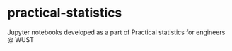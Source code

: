 # practical-statistics
Jupyter notebooks developed as a part of Practical statistics for engineers @ WUST
